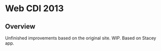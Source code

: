 # Web CDI 2013

## Overview
Unfinished improvements based on the original site. WIP.
Based on Stacey app.

